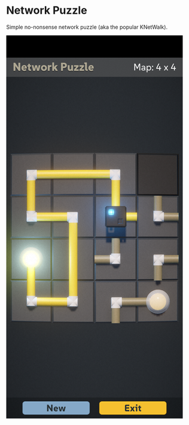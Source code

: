 # Network Puzzle

Simple no-nonsense network puzzle (aka the popular KNetWalk).

![Screenshot](./Misc/Screenshot.png)
